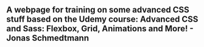 ## A webpage for training on some advanced CSS stuff based on the Udemy course: Advanced CSS and Sass: Flexbox, Grid, Animations and More! - Jonas Schmedtmann
